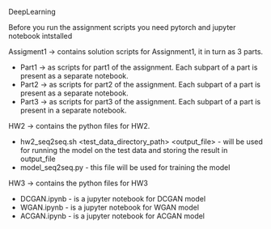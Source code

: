 DeepLearning  

Before you run the assignment scripts you need pytorch and jupyter notebook intstalled  

Assigment1 -> contains solution scripts for Assignment1, it in turn as 3 parts.   
  * Part1 -> as scripts for part1 of the assignment. Each subpart of a part is present as a separate notebook.  
  * Part2 -> as scripts for part2 of the assignment. Each subpart of a part is present as a separate notebook.  
  * Part3 -> as scripts for part3 of the assignment. Each subpart of a part is present in a separate notebook. 

HW2 -> contains the python files for HW2.
  * hw2_seq2seq.sh <test_data_directory_path> <output_file> - will be used for running the model on the test data and storing the result in output_file
  * model_seq2seq.py - this file will be used for training the model

HW3 -> contains the python files for HW3
  * DCGAN.ipynb - is a jupyter notebook for DCGAN model
  * WGAN.ipynb - is a jupyter notebook for WGAN model
  * ACGAN.ipynb - is a jupyter notebook for ACGAN model
